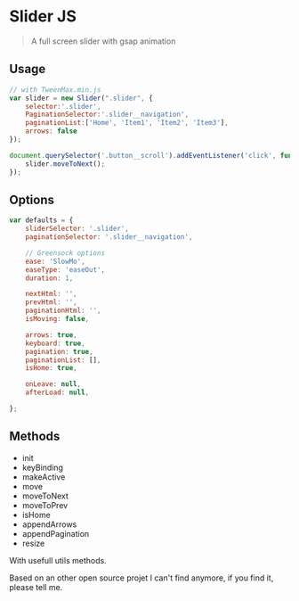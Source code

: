 # Slider JS

> A full screen slider with gsap animation 

## Usage
```javascript
// with TweenMax.min.js
var slider = new Slider(".slider", {
	selector:'.slider',
	PaginationSelector:'.slider__navigation',
	paginationList:['Home', 'Item1', 'Item2', 'Item3'],
	arrows: false
});

document.querySelector('.button__scroll').addEventListener('click', function(){
	slider.moveToNext();
});
```

## Options

```javascript
var defaults = {
	sliderSelector: '.slider',
	paginationSelector: '.slider__navigation',

	// Greensock options
	ease: 'SlowMo',
	easeType: 'easeOut',
	duration: 1,

	nextHtml: '',
	prevHtml: '',
	paginationHtml: '',
	isMoving: false,

	arrows: true,
	keyboard: true,
	pagination: true,
	paginationList: [],
	isHome: true,

	onLeave: null,
	afterLoad: null,

};
```

## Methods

* init
* keyBinding
* makeActive
* move
* moveToNext
* moveToPrev
* isHome
* appendArrows
* appendPagination
* resize

With usefull utils methods.

Based on an other open source projet I can't find anymore, if you find it, please tell me.
